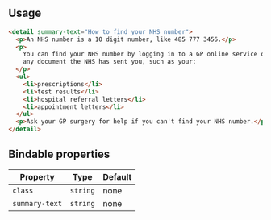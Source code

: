 ## Usage

```html
<detail summary-text="How to find your NHS number">
  <p>An NHS number is a 10 digit number, like 485 777 3456.</p>
  <p>
    You can find your NHS number by logging in to a GP online service or on
    any document the NHS has sent you, such as your:
  </p>
  <ul>
    <li>prescriptions</li>
    <li>test results</li>
    <li>hospital referral letters</li>
    <li>appointment letters</li>
  </ul>
  <p>Ask your GP surgery for help if you can't find your NHS number.</p>
</detail>
```

## Bindable properties

| Property | Type | Default |
|----------|------|---------|
|`class`|`string`|none|
|`summary-text`|`string`|none|
